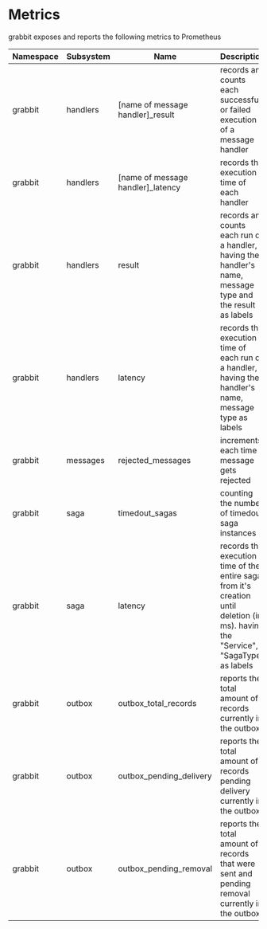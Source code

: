 # Metrics

grabbit exposes and reports the following metrics to Prometheus

|  Namespace    | Subsystem     | Name                              | Description                                                                 |
| ------------- | ------------- | ----------------------------------| --------------------------------------------------------------------------- |
| grabbit       | handlers      | [name of message handler]_result  | records and counts each successful or failed execution of a message handler |
| grabbit       | handlers      | [name of message handler]_latency | records the execution time of each handler                                  |
| grabbit       | handlers      | result                            | records and counts each run of a handler, having the handler's name, message type and the result as labels|
| grabbit       | handlers      | latency                           | records the execution time of each run of a handler, having the handler's name, message type as labels|
| grabbit       | messages      | rejected_messages                 | increments each time a message gets rejected                                |
| grabbit       | saga          | timedout_sagas                    | counting the number of timedout saga instances                              |
| grabbit       | saga          | latency                           | records the execution time of the entire saga, from it's creation until deletion (in ms). having the "Service", "SagaType" as labels|
| grabbit       | outbox        | outbox_total_records              | reports the total amount of records currently in the outbox                              |
| grabbit       | outbox        | outbox_pending_delivery           | reports the total amount of records pending delivery currently in the outbox                              |
| grabbit       | outbox        | outbox_pending_removal            | reports the total amount of records that were sent and pending removal currently in the outbox                              |

